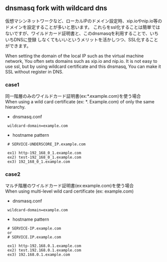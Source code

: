 ## dnsmasq fork with wildcard dns

仮想マシンネットワークなど、ローカルIPのドメイン設定時、xip.ioやnip.io等のドメインを設定することが多いと思います。
これらをssl化することは簡単ではないですが、ワイルドカード証明書と、このdnsmasqを利用することで、いちいちDNSに登録
しなくてもいいというメリットを活かしつつ、SSL化することができます。

When setting the domain of the local IP such as the virtual machine network,
You often sets domains such as xip.io and nip.io.
It is not easy to use ssl, but by using wildcard certificate and this dnsmasq,
You can make it SSL without register in DNS.


### case1
 同一階層のみのワイルドカード証明書(ex:*.example.com)を使う場合  
 When using a wild card certificate (ex: *. Example.com) of only the same hierarchy.

* dnsmasq.conf
```
 wildcard-domain=example.com
```
* hostname pattern
```
 # SERVICE-UNDERSCORE_IP.example.com

 ex1) http-192_168_0_1.example.com
 ex2) test-192_168_0_1.example.com
 ex3) 192_168_0_1.example.com

```

### case2
 マルチ階層のワイルドカード証明書(ex:example.com)を使う場合  
 When using multi-level wild card certificate (ex: example.com)

* dnsmasq.conf
```
 wildcard-domain=example.com
```
* hostname pattern
```
 # SERVICE-IP.example.com
 or
 # SERVICE.IP.example.com

 ex1) http-192.168.0.1.example.com
 ex2) test.192.168.0.1.example.com
 ex3) 192.168.0.1.example.com

```

